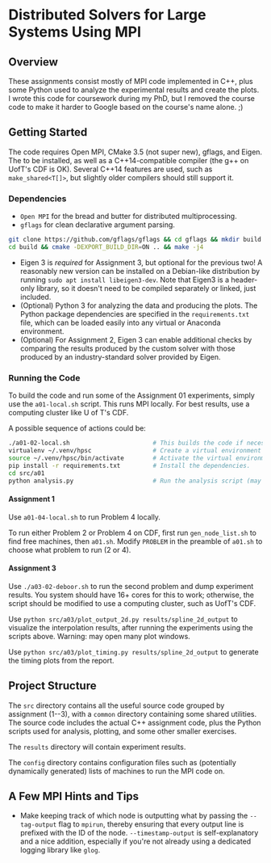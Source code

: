 # Distributed Solvers for Large Systems Using MPI

## Overview

These assignments consist mostly of MPI code implemented in C++, plus some
Python used to analyze the experimental results and create the plots. I wrote
this code for coursework during my PhD, but I removed the course code to make
it harder to Google based on the course's name alone. ;)

## Getting Started

The code requires Open MPI, CMake 3.5 (not super new), gflags, and Eigen. The
to be installed, as well as a C++14-compatible compiler
(the g++ on UofT's CDF is OK). Several C++14 features are used, such as
`make_shared<T[]>`, but slightly older compilers should still support it.


### Dependencies

 - `Open MPI` for the bread and butter for distributed multiprocessing.
 - `gflags` for clean declarative argument parsing.
```bash
git clone https://github.com/gflags/gflags && cd gflags && mkdir build
cd build && cmake -DEXPORT_BUILD_DIR=ON .. && make -j4
```
 - Eigen 3 is *required* for Assignment 3, but optional for the previous two!
   A reasonably new version can be installed on a Debian-like distribution by
   running `sudo apt install libeigen3-dev`. Note that Eigen3 is a header-only
   library, so it doesn't need to be compiled separately or linked, just included. 
 - (Optional) Python 3 for analyzing the data and producing the plots. The Python package dependencies are
 specified in the `requirements.txt` file, which can be loaded easily into any virtual or Anaconda environment.
 - (Optional) For Assignment 2, Eigen 3 can enable additional checks by comparing the results produced by the custom
 solver with those produced by an industry-standard solver provided by Eigen. 


### Running the Code

To build the code and run some of the Assignment 01 experiments, simply use the
`a01-local.sh` script.  This runs MPI locally. For best results, use
a computing cluster like U of T's CDF.

A possible sequence of actions could be:

```bash
./a01-02-local.sh                       # This builds the code if necessary and starts an experiment.
virtualenv ~/.venv/hpsc                 # Create a virtual environment for the Python packages.
source ~/.venv/hpsc/bin/activate        # Activate the virtual environment.
pip install -r requirements.txt         # Install the dependencies.
cd src/a01
python analysis.py                      # Run the analysis script (may need to modify what directory it reads from).
```

#### Assignment 1

Use `a01-04-local.sh` to run Problem 4 locally.

To run either Problem 2 or Problem 4 on CDF, first run `gen_node_list.sh` to find free machines, then `a01.sh`.
Modify `PROBLEM` in the preamble of `a01.sh` to choose what problem to run (2 or 4).


#### Assignment 3

Use `./a03-02-deboor.sh` to run the second problem and dump experiment results.
You system should have 16+ cores for this to work; otherwise, the script should
be modified to use a computing cluster, such as UofT's CDF.

Use `python src/a03/plot_output_2d.py results/spline_2d_output` to visualize
the interpolation results, after running the experiments using the scripts
above. Warning: may open many plot windows.

Use `python src/a03/plot_timing.py results/spline_2d_output` to generate the
timing plots from the report.



## Project Structure

The `src` directory contains all the useful source code grouped by assignment (1--3), with a `common` directory
containing some shared utilities. The source code includes the actual C++ assignment code, plus the Python
scripts used for analysis, plotting, and some other smaller exercises.

The `results` directory will contain experiment results.

The `config` directory contains configuration files such as (potentially dynamically generated) lists of machines to
run the MPI code on.


## A Few MPI Hints and Tips

 * Make keeping track of which node is outputting what by passing the
 `--tag-output` flag to `mpirun`, thereby ensuring that every output
 line is prefixed with the ID of the node. `--timestamp-output` is
 self-explanatory and a nice addition, especially if you're not already
 using a dedicated logging library like `glog`.
